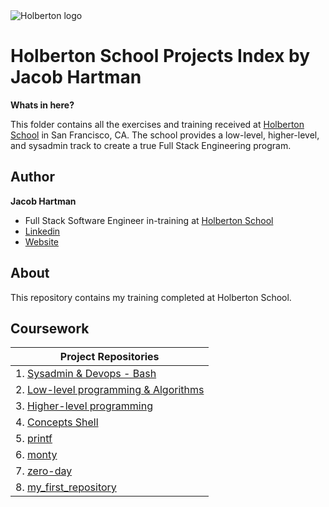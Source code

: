 <img src="https://www.holbertonschool.com/assets/holberton-logo-1cc451260ca3cd297def53f2250a9794810667c7ca7b5fa5879a569a457bf16f.png" alt="Holberton logo">

# Holberton School Projects Index by Jacob Hartman

**Whats in here?**

This folder contains all the exercises and training received at [Holberton School](https://holbertonschool.com) 
in San Francisco, CA. The school provides a low-level, higher-level, and sysadmin track to 
create a true Full Stack Engineering program.

## Author
**Jacob Hartman**
* Full Stack Software Engineer in-training at [Holberton School](https://holbertonschool.com)
* [Linkedin](https://www.linkedin.com/in/jacob-hartman-860626148/)
* [Website](http://www.jacobbhartman.com)


## About
This repository contains my training completed at Holberton School.

## Coursework

| **Project Repositories** |
| --- |
| 1. [Sysadmin & Devops - Bash](https://github.com/jacobbhartman/holberton-system_engineering-devops) |
| 2. [Low-level programming & Algorithms](https://github.com/jacobbhartman/holbertonschool-low_level_programming) |
| 3. [Higher-level programming](https://github.com/jacobbhartman/holbertonschool-higher_level_programming) |
| 4. [Concepts Shell](https://github.com/vilyanare/simple_shell)|
| 5. [printf](https://github.com/jacobbhartman/printf) |
| 6. [monty](https://github.com/jacobbhartman/monty) |
| 7. [zero-day](https://github.com/JacobBHartman/holbertonschool-zero_day) |
| 8. [my_first_repository](https://github.com/JacobBHartman/my_first_repository) |
